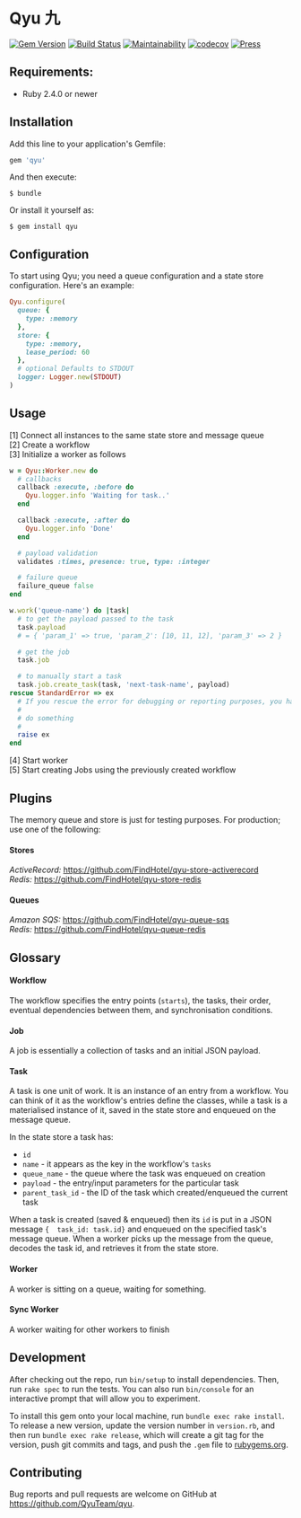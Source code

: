 # Qyu 九

[![Gem Version](https://img.shields.io/gem/v/qyu.svg)](https://rubygems.org/gems/qyu)
[![Build Status](https://travis-ci.org/FindHotel/qyu.svg)](https://travis-ci.org/FindHotel/qyu)
[![Maintainability](https://api.codeclimate.com/v1/badges/88b8e0a8621d1da5c237/maintainability)](https://codeclimate.com/github/QyuTeam/qyu/maintainability)
[![codecov](https://codecov.io/gh/QyuTeam/qyu/branch/master/graph/badge.svg)](https://codecov.io/gh/QyuTeam/qyu)
[![Press](https://img.shields.io/badge/RubyWeekly-Blog%20Post-green.svg)](https://rubyweekly.com/link/44495/web)

## Requirements:
* Ruby 2.4.0 or newer

## Installation

Add this line to your application's Gemfile:

```ruby
gem 'qyu'
```

And then execute:

    $ bundle

Or install it yourself as:

    $ gem install qyu

## Configuration
To start using Qyu; you need a queue configuration and a state store configuration. Here's an example:
```ruby
Qyu.configure(
  queue: {
    type: :memory
  },
  store: {
    type: :memory,
    lease_period: 60
  },
  # optional Defaults to STDOUT
  logger: Logger.new(STDOUT)
)
```

## Usage
[1] Connect all instances to the same state store and message queue  
[2] Create a workflow  
[3] Initialize a worker as follows  

```ruby
w = Qyu::Worker.new do
  # callbacks
  callback :execute, :before do
    Qyu.logger.info 'Waiting for task..'
  end

  callback :execute, :after do
    Qyu.logger.info 'Done'
  end

  # payload validation
  validates :times, presence: true, type: :integer

  # failure queue
  failure_queue false
end

w.work('queue-name') do |task|
  # to get the payload passed to the task
  task.payload
  # = { 'param_1' => true, 'param_2': [10, 11, 12], 'param_3' => 2 }

  # get the job
  task.job

  # to manually start a task
  task.job.create_task(task, 'next-task-name', payload)
rescue StandardError => ex
  # If you rescue the error for debugging or reporting purposes, you have to raise it at the end
  #
  # do something
  #
  raise ex
end
```

[4] Start worker  
[5] Start creating Jobs using the previously created workflow

## Plugins
The memory queue and store is just for testing purposes. For production; use one of the following:

#### Stores
*ActiveRecord:* https://github.com/FindHotel/qyu-store-activerecord    
*Redis:* https://github.com/FindHotel/qyu-store-redis

#### Queues
*Amazon SQS:* https://github.com/FindHotel/qyu-queue-sqs    
*Redis:* https://github.com/FindHotel/qyu-queue-redis

## Glossary

#### Workflow
The workflow specifies the entry points (`starts`), the tasks, their order, eventual dependencies between them, and synchronisation conditions.

#### Job
A job is essentially a collection of tasks and an initial JSON payload.

#### Task
A task is one unit of work. It is an instance of an entry from a workflow. You can think of it as the workflow's entries define the classes, while a task is a materialised instance of it, saved in the state store and enqueued on the message queue.

In the state store a task has:
* `id`
* `name` - it appears as the key in the workflow's `tasks`
* `queue_name` - the queue where the task was enqueued on creation
* `payload` - the entry/input parameters for the particular task
* `parent_task_id` - the ID of the task which created/enqueued the current task

When a task is created (saved & enqueued) then its `id` is put in a JSON message `{  task_id: task.id}` and enqueued on the specified task's message queue.
When a worker picks up the message from the queue, decodes the task id, and retrieves it from the state store.

#### Worker
A worker is sitting on a queue, waiting for something.

#### Sync Worker
A worker waiting for other workers to finish

## Development

After checking out the repo, run `bin/setup` to install dependencies. Then, run `rake spec` to run the tests. You can also run `bin/console` for an interactive prompt that will allow you to experiment.

To install this gem onto your local machine, run `bundle exec rake install`. To release a new version, update the version number in `version.rb`, and then run `bundle exec rake release`, which will create a git tag for the version, push git commits and tags, and push the `.gem` file to [rubygems.org](https://rubygems.org).

## Contributing

Bug reports and pull requests are welcome on GitHub at https://github.com/QyuTeam/qyu.

